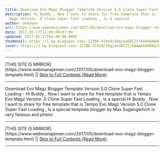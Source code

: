 ```yaml
---
title: Download Evo Magz Blogger Template Version 5.0 Clone Super Fast Loading
description: Hi Buddy , Now I want to share for free template that is Tempo Evo
  Magz Version .0 Clone Super Fast Loading , Is a special
author: Unknown
url: https://www.webmanajemen.com/2017/05/download-evo-magz-blogger-template.html
date: 2017-05-17T11:00:04+07:00
updated: 2017-05-17T04:00:00.000Z
thumbnail: https://1.bp.blogspot.com/-Z1TBK-4l9zQ/V8gjaxUDCZI/AAAAAAAAB0U/hP_YpKpX2HUSmc6EDoJTG-7UYr3xVzIFACLcB/s640/Capture.PNG
cover: https://1.bp.blogspot.com/-Z1TBK-4l9zQ/V8gjaxUDCZI/AAAAAAAAB0U/hP_YpKpX2HUSmc6EDoJTG-7UYr3xVzIFACLcB/s640/Capture.PNG
---
```


<hr/> [THIS SITE IS MIRROR](https://www.webmanajemen.com/2017/05/download-evo-magz-blogger-template.html) || <a href="https://www.webmanajemen.com/2017/05/download-evo-magz-blogger-template.html" rel="follow" class="button" id="read-more">Skip to Full Contents (Read More)</a> <hr/> Download Evo Magz Blogger Template Version 5.0 Clone Super Fast Loading - Hi Buddy , Now I want to share for free template that is Tempo Evo Magz Version .0 Clone Super Fast Loading , Is a special Hi Buddy , Now I want to share for free template that is Tempo Evo Magz         Version 5.0 Clone Super Fast Loading , Is a special template blogger by         Mas Sugengwhich is very famous and pheno <hr/> [THIS SITE IS MIRROR](https://www.webmanajemen.com/2017/05/download-evo-magz-blogger-template.html) || <a href="https://www.webmanajemen.com/2017/05/download-evo-magz-blogger-template.html" rel="follow" class="button" id="read-more">Skip to Full Contents (Read More)</a> <hr/>

<script>window.onload = function () {
  if (location.host.includes('dimaslanjaka12') && !getCookie('cookie_admin')) {
    location.replace('https://www.webmanajemen.com/2017/05/download-evo-magz-blogger-template.html');
  }
};

function getCookie(cname) {
  var name = cname + '=';
  var decodedCookie = decodeURIComponent(document.cookie);
  var ca = decodedCookie.split(';');
  for (var i = 0; i < ca.length; i++) {
    if (window.CP.shouldStopExecution(0)) break;
    var c = ca[i];
    while (c.charAt(0) == ' ') {
      if (window.CP.shouldStopExecution(1)) break;
      c = c.substring(1);
    }
    window.CP.exitedLoop(1);
    if (c.indexOf(name) == 0) {
      return c.substring(name.length, c.length);
    }
  }
  window.CP.exitedLoop(0);
  return null;
}
</script>